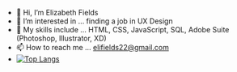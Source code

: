 - 👋 Hi, I’m Elizabeth Fields
- 👀 I’m interested in ... finding a job in UX Design
- 🌱 My skills include ... HTML, CSS, JavaScript, SQL, Adobe Suite (Photoshop, Illustrator, XD)
- 📫 How to reach me ... elifields22@gmail.com
- [![Top Langs](https://github-readme-stats.vercel.app/api/top-langs/?username=elizabethfields)](https://github.com/anuraghazra/github-readme-stats)


<!---
elizabethfields/elizabethfields is a ✨ special ✨ repository because its `README.md` (this file) appears on your GitHub profile.
You can click the Preview link to take a look at your changes.
--->
